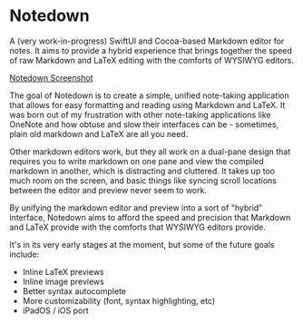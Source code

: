 # Notedown

A (very work-in-progress) SwiftUI and Cocoa-based Markdown editor for notes. It aims to provide a hybrid experience that brings together the speed of raw Markdown and LaTeX editing with the comforts of WYSIWYG editors.

[Notedown Screenshot](screenshots/2023-04-14.png)

The goal of Notedown is to create a simple, unified note-taking application that allows for easy formatting and reading using Markdown and LaTeX. It was born out of my frustration with other note-taking applications like OneNote and how obtuse and slow their interfaces can be - sometimes, plain old markdown and LaTeX are all you need.

Other markdown editors work, but they all work on a dual-pane design that requires you to write markdown on one pane and view the compiled markdown in another, which is distracting and cluttered. It takes up too much room on the screen, and basic things like syncing scroll locations between the editor and preview never seem to work.

By unifying the markdown editor and preview into a sort of "hybrid" interface, Notedown aims to afford the speed and precision that Markdown and LaTeX provide with the comforts that WYSIWYG editors provide.

It's in its very early stages at the moment, but some of the future goals include:
- Inline LaTeX previews
- Inline image previews
- Better syntax autocomplete
- More customizability (font, syntax highlighting, etc)
- iPadOS / iOS port
